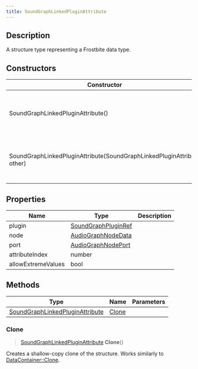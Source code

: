 ```yaml
---
title: SoundGraphLinkedPluginAttribute
---
```

## Description

A structure type representing a Frostbite data type.

## Constructors

| Constructor                                                            | Description                                              |
| ---------------------------------------------------------------------- | -------------------------------------------------------- |
| SoundGraphLinkedPluginAttribute()                                      | Create a new instance of this structure type.            |
| SoundGraphLinkedPluginAttribute(SoundGraphLinkedPluginAttribute other) | Create a reference copy of a structure of the same type. |

## Properties

| Name               | Type                                       | Description |
| ------------------ | ------------------------------------------ | ----------- |
| plugin             | [SoundGraphPluginRef](/vext/ref/fb/soundgraphpluginref/) |             |
| node               | [AudioGraphNodeData](/vext/ref/fb/audiographnodedata/)   |             |
| port               | [AudioGraphNodePort](/vext/ref/fb/audiographnodeport/)   |             |
| attributeIndex     | number                                     |             |
| allowExtremeValues | bool                                       |             |

## Methods

| Type                                                               | Name            | Parameters |
| ------------------------------------------------------------------ | --------------- | ---------- |
| [SoundGraphLinkedPluginAttribute](/vext/ref/fb/soundgraphlinkedpluginattribute/) | [Clone](#clone) |            |

### Clone

> [SoundGraphLinkedPluginAttribute](/vext/ref/fb/soundgraphlinkedpluginattribute/) **Clone**()

Creates a shallow-copy clone of the structure. Works similarly to [DataContainer::Clone](/vext/ref/shared/class/datacontainer#clone).
